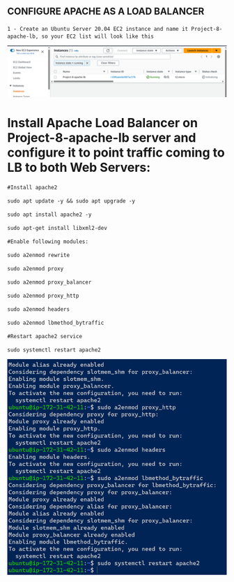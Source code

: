 ## CONFIGURE APACHE AS A LOAD BALANCER

`1 - Create an Ubuntu Server 20.04 EC2 instance and name it Project-8-apache-lb, so your EC2 list will look like this`

![ApacheServer](./Images/ApacheServer.png)

# Install Apache Load Balancer on Project-8-apache-lb server and configure it to point traffic coming to LB to both Web Servers:

`#Install apache2`

`sudo apt update -y && sudo apt upgrade -y`

`sudo apt install apache2 -y`

`sudo apt-get install libxml2-dev`

`#Enable following modules:`

`sudo a2enmod rewrite`

`sudo a2enmod proxy`

`sudo a2enmod proxy_balancer`

`sudo a2enmod proxy_http`

`sudo a2enmod headers`

`sudo a2enmod lbmethod_bytraffic`

`#Restart apache2 service`

`sudo systemctl restart apache2`

![installing-apache-load-balancer](./Images/installing-apache-load-balancer.png)
